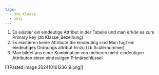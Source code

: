 ```yaml
---
tags:
  - 3te_Klasse
  - insy
---
```

1. Es existier ein eindeutige Attribut in der Tabelle und man erklär es zum Primary key (zb Klasse_Bezeihung)
2. Es existieren keine Attribute die eindeuting sind Man fügt ein eindeutiges Ordnungs attribut hinzu (zb Scülernummer)
3. Man bildet aus einer Kombination von meheren nicht-eindeutigen Attributen einen eindeutigen Primärschlüssel

![[Pasted image 20241016123619.png]]